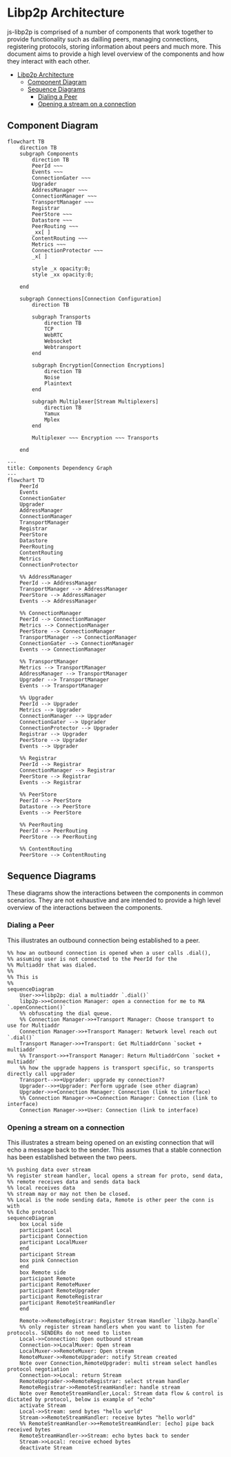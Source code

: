 # Libp2p Architecture

js-libp2p is comprised of a number of components that work together to provide functionality such as dailling peers, managing connections, registering protocols, storing information about peers and much more. This document aims to provide a high level overview of the components and how they interact with each other.

- [Libp2p Architecture](#libp2p-architecture)
	- [Component Diagram](#component-diagram)
	- [Sequence Diagrams](#sequence-diagrams)
		- [Dialing a Peer](#dialing-a-peer)
		- [Opening a stream on a connection](#opening-a-stream-on-a-connection)

## Component Diagram

```mermaid
flowchart TB
    direction TB
    subgraph Components
        direction TB
        PeerId ~~~
        Events ~~~
        ConnectionGater ~~~
        Upgrader
        AddressManager ~~~
        ConnectionManager ~~~
        TransportManager ~~~
        Registrar
        PeerStore ~~~
        Datastore ~~~
        PeerRouting ~~~
        _xx[ ]
        ContentRouting ~~~
        Metrics ~~~
        ConnectionProtector ~~~
        _x[ ]

        style _x opacity:0;
        style _xx opacity:0;

    end

    subgraph Connections[Connection Configuration]
        direction TB

        subgraph Transports
            direction TB
            TCP
            WebRTC
            Websocket
            Webtransport
        end

        subgraph Encryption[Connection Encryptions]
            direction TB
            Noise
            Plaintext
        end

        subgraph Multiplexer[Stream Multiplexers]
            direction TB
            Yamux
            Mplex
        end

        Multiplexer ~~~ Encryption ~~~ Transports

    end
```

```mermaid
---
title: Components Dependency Graph
---
flowchart TD
    PeerId
    Events
    ConnectionGater
    Upgrader
    AddressManager
    ConnectionManager
    TransportManager
    Registrar
    PeerStore
    Datastore
    PeerRouting
    ContentRouting
    Metrics
    ConnectionProtector

    %% AddressManager
    PeerId --> AddressManager
    TransportManager --> AddressManager
    PeerStore --> AddressManager
    Events --> AddressManager

    %% ConnectionManager
    PeerId --> ConnectionManager
    Metrics --> ConnectionManager
    PeerStore --> ConnectionManager
    TransportManager --> ConnectionManager
    ConnectionGater --> ConnectionManager
    Events --> ConnectionManager

    %% TransportManager
    Metrics --> TransportManager
    AddressManager --> TransportManager
    Upgrader --> TransportManager
    Events --> TransportManager

    %% Upgrader
    PeerId --> Upgrader
    Metrics --> Upgrader
    ConnectionManager --> Upgrader
    ConnectionGater --> Upgrader
    ConnectionProtector --> Upgrader
    Registrar --> Upgrader
    PeerStore --> Upgrader
    Events --> Upgrader

    %% Registrar
    PeerId --> Registrar
    ConnectionManager --> Registrar
    PeerStore --> Registrar
    Events --> Registrar

    %% PeerStore
    PeerId --> PeerStore
    Datastore --> PeerStore
    Events --> PeerStore

    %% PeerRouting
    PeerId --> PeerRouting
    PeerStore --> PeerRouting

    %% ContentRouting
    PeerStore --> ContentRouting
```

## Sequence Diagrams

These diagrams show the interactions between the components in common scenarios. They are not exhaustive and are intended to provide a high level overview of the interactions between the components.

### Dialing a Peer

This illustrates an outbound connection being established to a peer.

```mermaid
%% how an outbound connection is opened when a user calls .dial(),
%% assuming user is not connected to the PeerId for the
%% Multiaddr that was dialed.
%%
%% This is
%%
sequenceDiagram
    User->>+libp2p: dial a multiaddr `.dial()`
    libp2p->>+Connection Manager: open a connection for me to MA `.openConnection()`
    %% obfuscating the dial queue.
    %% Connection Manager->>+Transport Manager: Choose transport to use for Multiaddr
    Connection Manager->>+Transport Manager: Network level reach out `.dial()`
    Transport Manager->>+Transport: Get MultiaddrConn `socket + multiaddr`
    %% Transport->>+Transport Manager: Return MultiaddrConn `socket + multiaddr`
    %% how the upgrade happens is transport specific, so transports directly call upgrader
    Transport-->>+Upgrader: upgrade my connection??
    Upgrader-->>+Upgrader: Perform upgrade (see other diagram)
    Upgrader->>+Connection Manager: Connection (link to interface)
    %% Connection Manager->>+Connection Manager: Connection (link to interface)
    Connection Manager->>+User: Connection (link to interface)
```


### Opening a stream on a connection

This illustrates a stream being opened on an existing connection that will echo a message back to the sender. This assumes that a stable connection has been established between the two peers.

```mermaid
%% pushing data over stream
%% register stream handler, local opens a stream for proto, send data,
%% remote receives data and sends data back
%% local receives data
%% stream may or may not then be closed.
%% Local is the node sending data, Remote is other peer the conn is with
%% Echo protocol
sequenceDiagram
    box Local side
    participant Local
    participant Connection
    participant LocalMuxer
    end
    participant Stream
    box pink Connection
    end
    box Remote side
    participant Remote
    participant RemoteMuxer
    participant RemoteUpgrader
    participant RemoteRegistrar
    participant RemoteStreamHandler
    end

    Remote->>RemoteRegistrar: Register Stream Handler `libp2p.handle`
    %% only register stream handlers when you want to listen for protocols. SENDERs do not need to listen
    Local->>Connection: Open outbound stream
    Connection->>LocalMuxer: Open stream
    LocalMuxer->>RemoteMuxer: Open stream
    RemoteMuxer->>RemoteUpgrader: notify Stream created
    Note over Connection,RemoteUpgrader: multi stream select handles protocol negotiation
    Connection->>Local: return Stream
    RemoteUpgrader->>RemoteRegistrar: select stream handler
    RemoteRegistrar->>RemoteStreamHandler: handle stream
    Note over RemoteStreamHandler,Local: Stream data flow & control is dictated by protocol, below is example of "echo"
    activate Stream
    Local->>Stream: send bytes "hello world"
    Stream->>RemoteStreamHandler: receive bytes "hello world"
    %% RemoteStreamHandler->>+RemoteStreamHandler: [echo] pipe back received bytes
    RemoteStreamHandler->>Stream: echo bytes back to sender
    Stream->>Local: receive echoed bytes
    deactivate Stream

```